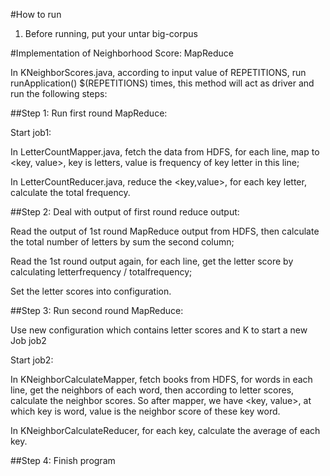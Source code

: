 #How to run 

1) Before running, put your untar big-corpus



#Implementation of Neighborhood Score: MapReduce

 In KNeighborScores.java, according to input value of REPETITIONS, run runApplication() $(REPETITIONS) times, this method will act as driver and run the following steps:

##Step 1: Run first round MapReduce:

Start job1:

In LetterCountMapper.java, fetch the data from HDFS, for each line, map to <key, value>, key is letters, value is frequency of key letter in this line;

In LetterCountReducer.java, reduce the <key,value>, for each key letter, calculate the total frequency.

##Step 2: Deal with output of first round reduce output:

Read the output of 1st round MapReduce output from HDFS, then calculate the total number of letters by sum the second column;

Read the 1st round output again, for each line, get the letter score by calculating letterfrequency / totalfrequency;

Set the letter scores into configuration.

##Step 3: Run second round MapReduce:

Use new configuration which contains letter scores and K to start a new Job job2

Start job2:

In KNeighborCalculateMapper, fetch books from HDFS, for words in each line, get the neighbors of each word, then according to letter scores, calculate the neighbor scores. So after mapper, we have <key, value>, at which key is word, value is the neighbor score of these key word.

In KNeighborCalculateReducer, for each key, calculate the average of each key.

##Step 4: Finish program
